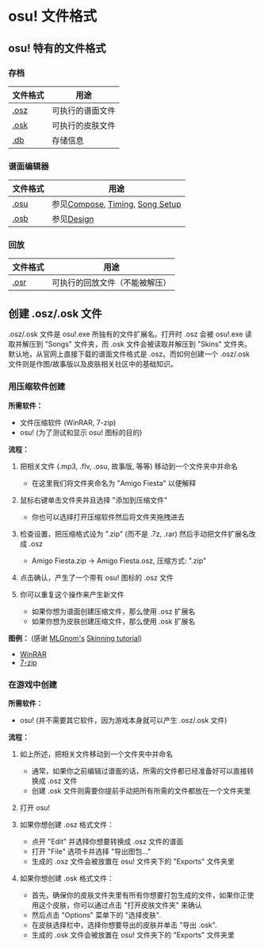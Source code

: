 # osu! 文件格式

## osu! 特有的文件格式

### 存档

| 文件格式                                 | 用途                                                                                             |
|---------------------------------------------|--------------------------------------------------------------------------------------------------|
| [.osz][Osz Link]    | 可执行的谱面文件                                                                                             |
| [.osk][Osk Link]   | 可执行的皮肤文件                                                                                             |
| [.db][Db Link]      | 存储信息                                                                                                     |

### 谱面编辑器

| 文件格式                                | 用途                                                                                             |
|---------------------------------------------|--------------------------------------------------------------------------------------------------|
| [.osu][Osu Link]    | 参见[Compose](/wiki/Beatmap_Editor/Compose), [Timing](/wiki/Beatmap_Editor/Timing), [Song Setup](/wiki/Beatmap_Editor/Song_Setup) |
| [.osb][Osb Link]    | 参见[Design](/wiki/Beatmap_Editor/Design)                                                                           |

### 回放

| 文件格式                                 | 用途                                                                                             |
|---------------------------------------------|--------------------------------------------------------------------------------------------------|
| [.osr][Osr Link]    | 可执行的回放文件（不能被解压）                                                                               |

## 创建 .osz/.osk 文件

.osz/.osk 文件是 osu!.exe 所独有的文件扩展名。打开时 .osz 会被 osu!.exe 读取并解压到 "Songs" 文件夹，而 .osk 文件会被读取并解压到 "Skins" 文件夹。默认地，从官网上直接下载的谱面文件格式是 .osz。而如何创建一个 .osz/.osk 文件则是作图/故事版以及皮肤相关社区中的基础知识。

### 用压缩软件创建

**所需软件：**

-   文件压缩软件 (WinRAR, 7-zip)
-   osu! (为了测试和显示 osu! 图标的目的)

**流程：**

1.  把相关文件 (.mp3, .flv, .osu, 故事版, 等等) 移动到一个文件夹中并命名
    - 在这里我们将文件夹命名为 "Amigo Fiesta" 以便解释

2.  鼠标右键单击文件夹并且选择 "添加到压缩文件"
    - 你也可以选择打开压缩软件然后将文件夹拖拽进去

3.  检查设置，把压缩格式设为 ".zip" (而不是 .7z, .rar) 然后手动把文件扩展名改成 .osz
    - Amigo Fiesta.zip -&gt; Amigo Fiesta.osz, 压缩方式: ".zip"

4.  点击确认，产生了一个带有 osu! 图标的 .osz 文件
5.  你可以重复这个操作来产生新文件
    - 如果你想为谱面创建压缩文件，那么使用 .osz 扩展名
    - 如果你想为皮肤创建压缩文件，那么使用 .osk 扩展名

**图例：** (感谢 [MLGnom's](https://osu.ppy.sh/users/46620) [Skinning tutorial](https://osu.ppy.sh/community/forums/topics/51694))

-   [WinRAR](https://puu.sh/1MBV)
-   [7-zip](https://puu.sh/1MBW)

### 在游戏中创建

**所需软件：**

-   osu! (并不需要其它软件，因为游戏本身就可以产生 .osz/.osk 文件)

**流程：**

1.  如上所述，把相关文件移动到一个文件夹中并命名
    - 通常，如果你之前编辑过谱面的话，所需的文件都已经准备好可以直接转换成 .osz 文件
    - 创建 .osk 文件则需要你提前手动把所有所需的文件都放在一个文件夹里

2.  打开 osu!
3.  如果你想创建 .osz 格式文件：
    - 点开 "Edit" 并选择你想要转换成 .osz 文件的谱面
    - 打开 "File" 选项卡并选择 "导出图包..."
    - 生成的 .osz 文件会被放置在 osu! 文件夹下的 "Exports" 文件夹里

4.  如果你想创建 .osk 格式文件：
    - 首先，确保你的皮肤文件夹里有所有你想要打包生成的文件，如果你正使用这个皮肤，你可以通过点击 "打开皮肤文件夹" 来确认
    - 然后点击 "Options" 菜单下的 "选择皮肤".
    - 在皮肤选择栏中，选择你想要导出的皮肤并单击 "导出 .osk".
    - 生成的 .osk 文件会被放置在 osu! 文件夹下的 "Exports" 文件夹里

[Osz Link]: /wiki/osu!_File_Formats/Osz_(file_format)
[Osk Link]: /wiki/osu!_File_Formats/Osk_(file_format)
[Db Link]: /wiki/osu!_File_Formats/Db_(file_format)
[Osu Link]: /wiki/osu!_File_Formats/Osu_(file_format)
[Osb Link]: /wiki/osu!_File_Formats/Osb_(file_format)
[Osr Link]: /wiki/osu!_File_Formats/Osr_(file_format)
